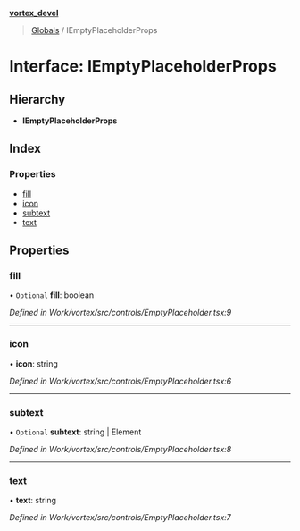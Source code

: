 **[vortex_devel](../README.md)**

> [Globals](../globals.md) / IEmptyPlaceholderProps

# Interface: IEmptyPlaceholderProps

## Hierarchy

* **IEmptyPlaceholderProps**

## Index

### Properties

* [fill](iemptyplaceholderprops.md#fill)
* [icon](iemptyplaceholderprops.md#icon)
* [subtext](iemptyplaceholderprops.md#subtext)
* [text](iemptyplaceholderprops.md#text)

## Properties

### fill

• `Optional` **fill**: boolean

*Defined in Work/vortex/src/controls/EmptyPlaceholder.tsx:9*

___

### icon

•  **icon**: string

*Defined in Work/vortex/src/controls/EmptyPlaceholder.tsx:6*

___

### subtext

• `Optional` **subtext**: string \| Element

*Defined in Work/vortex/src/controls/EmptyPlaceholder.tsx:8*

___

### text

•  **text**: string

*Defined in Work/vortex/src/controls/EmptyPlaceholder.tsx:7*
